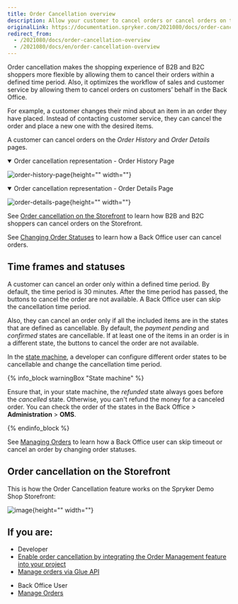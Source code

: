 ```yaml
---
title: Order Cancellation overview
description: Allow your customer to cancel orders or cancel orders on their behalf.
originalLink: https://documentation.spryker.com/2021080/docs/order-cancellation-overview
redirect_from:
  - /2021080/docs/order-cancellation-overview
  - /2021080/docs/en/order-cancellation-overview
---
```


Order cancellation makes the shopping experience of B2B and B2C shoppers more flexible by allowing them to cancel their orders within a defined time period. Also, it optimizes the workflow of sales and customer service by allowing them to cancel orders on customers’ behalf in the Back Office.

For example, a customer changes their mind about an item in an order they have placed. Instead of contacting customer service, they can cancel the order and place a new one with the desired items. 

A customer can cancel orders on the *Order History* and *Order Details* pages.

<details open>
    <summary>Order cancellation representation - Order History Page</summary>
    

![order-history-page](https://spryker.s3.eu-central-1.amazonaws.com/docs/Features/Order+Management/Order+Cancellation/Order+Cancellation+Feature+Overview/order-history-page.png){height="" width=""}


</details>

<details open>
    <summary>Order cancellation representation - Order Details Page</summary>
    
![order-details-page](https://spryker.s3.eu-central-1.amazonaws.com/docs/Features/Order+Management/Order+Cancellation/Order+Cancellation+Feature+Overview/order-details-page.png){height="" width=""}


</details>


See [Order cancellation on the Storefront](#storefront) to learn how B2B and B2C shoppers can cancel orders on the Storefront.

See [Changing Order Statuses](https://documentation.spryker.com/docs/managing-orders#changing-order-statuses) to learn how a Back Office user can cancel orders.

## Time frames and statuses

A customer can cancel an order only within a defined time period. By default, the time period is 30 minutes. After the time period has passed, the buttons to cancel the order are not available. A Back Office user can skip the cancellation time period.  

Also, they can cancel an order only if all the included items are in the states that are defined as cancellable. By default, the *payment pending* and *confirmed* states are cancellable. If at least one of the items in an order is in a different state, the buttons to cancel the order are not available. 

In the [state machine](https://documentation.spryker.com/docs/order-process-modelling-state-machines#order-process-modelling-via-state-machines), a developer can configure different order states to be cancellable and change the cancellation time period.

{% info_block warningBox "State machine" %}

Ensure that, in your state machine, the *refunded* state always goes before the *cancelled* state. Otherwise, you can't refund the money for a canceled order. You can check the order of the states in the Back Office > **Administration** > **OMS**.

{% endinfo_block %}

See [Managing Orders](https://documentation.spryker.com/docs/managing-orders#managing-orders) to learn how a Back Office user can skip timeout or cancel an order by changing order statuses.

<a name="storefront"></a>

## Order cancellation on the Storefront
This is how the Order Cancellation feature works on the Spryker Demo Shop Storefront:

![image](https://spryker.s3.eu-central-1.amazonaws.com/docs/Features/Order+Management/Order+Cancellation/Order+Cancellation+Feature+Overview/shop-guide-cancelling-orders.gif){height="" width=""}



## If you are:

<div class="mr-container">
    <div class="mr-list-container">
        <!-- col1 -->
        <div class="mr-col">
            <ul class="mr-list mr-list-green">
                <li class="mr-title">Developer</li>
               <li><a href="https://documentation.spryker.com/docs/order-management-feature-integration" class="mr-link">Enable order cancellation by integrating the Order Management feature into your project</a></li>
                <li><a href="https://documentation.spryker.com/docs/retrieving-customers-order-history" class="mr-link">Manage orders via Glue API</a></li>
            </ul>
        </div>
        <!-- col2 -->
        <div class="mr-col">
            <ul class="mr-list mr-list-blue">
                <li class="mr-title"> Back Office User</li>
                <li><a href="https://documentation.spryker.com/docs/managing-orders" class="mr-link">Manage Orders</a></li>
            </ul>
                </div>
                  <!-- col3 -->
        
</div>

